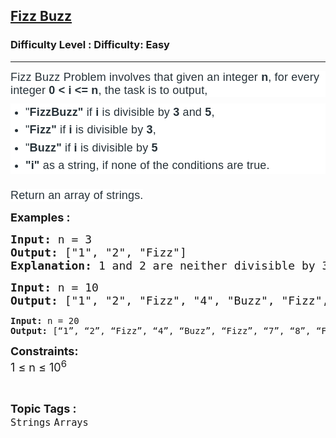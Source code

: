<h2><a href="https://www.geeksforgeeks.org/problems/fizz-buzz/1?page=2&category=Strings,python&difficulty=Easy&sortBy=accuracy">Fizz Buzz</a></h2><h3>Difficulty Level : Difficulty: Easy</h3><hr><div class="problems_problem_content__Xm_eO"><p dir="ltr" style="box-sizing: border-box; margin: 0px 0px 10px; padding: 0px; border: 0px; font-size: 18px; vertical-align: baseline; color: #273239; font-family: Nunito, sans-serif; letter-spacing: 0.162px; background-color: #ffffff;"><span style="box-sizing: border-box; margin: 0px; padding: 0px; border: 0px; vertical-align: baseline;">Fizz Buzz Problem involves that given an integer&nbsp;</span><strong style="box-sizing: border-box; margin: 0px; padding: 0px; border: 0px; vertical-align: baseline;">n</strong><span style="box-sizing: border-box; margin: 0px; padding: 0px; border: 0px; vertical-align: baseline;">, for every integer</span><strong style="box-sizing: border-box; margin: 0px; padding: 0px; border: 0px; vertical-align: baseline;">&nbsp;0 &lt; i &lt;= n</strong><span style="box-sizing: border-box; margin: 0px; padding: 0px; border: 0px; vertical-align: baseline;">, the task is to output,</span></p>
<ul style="box-sizing: border-box; margin: 0px 0px 24px; padding: 0px; border: 0px; font-size: 18px; vertical-align: baseline; list-style-position: outside; list-style-image: initial; display: flex; flex-direction: column; color: #273239; font-family: Nunito, sans-serif; letter-spacing: 0.162px; background-color: #ffffff;">
<li style="box-sizing: border-box; margin: 0px 0px 0px 24px; padding: 0px; border: 0px; vertical-align: baseline; text-align: left; line-height: 1.58; color: var(--color-black);" value="1"><span style="box-sizing: border-box; margin: 0px; padding: 0px; border: 0px; vertical-align: baseline;">"</span><strong style="box-sizing: border-box; margin: 0px; padding: 0px; border: 0px; vertical-align: baseline;">FizzBuzz"</strong><span style="box-sizing: border-box; margin: 0px; padding: 0px; border: 0px; vertical-align: baseline;">&nbsp;if&nbsp;</span><strong style="box-sizing: border-box; margin: 0px; padding: 0px; border: 0px; vertical-align: baseline;">i</strong><span style="box-sizing: border-box; margin: 0px; padding: 0px; border: 0px; vertical-align: baseline;">&nbsp;is divisible by&nbsp;</span><strong style="box-sizing: border-box; margin: 0px; padding: 0px; border: 0px; vertical-align: baseline;">3</strong><span style="box-sizing: border-box; margin: 0px; padding: 0px; border: 0px; vertical-align: baseline;">&nbsp;and&nbsp;</span><strong style="box-sizing: border-box; margin: 0px; padding: 0px; border: 0px; vertical-align: baseline;">5</strong><span style="box-sizing: border-box; margin: 0px; padding: 0px; border: 0px; vertical-align: baseline;">,</span></li>
<li style="box-sizing: border-box; margin: 0px 0px 0px 24px; padding: 0px; border: 0px; vertical-align: baseline; text-align: left; line-height: 1.58; color: var(--color-black);" value="2"><span style="box-sizing: border-box; margin: 0px; padding: 0px; border: 0px; vertical-align: baseline;">"</span><strong style="box-sizing: border-box; margin: 0px; padding: 0px; border: 0px; vertical-align: baseline;">Fizz"</strong><span style="box-sizing: border-box; margin: 0px; padding: 0px; border: 0px; vertical-align: baseline;">&nbsp;if&nbsp;</span><strong style="box-sizing: border-box; margin: 0px; padding: 0px; border: 0px; vertical-align: baseline;">i</strong><span style="box-sizing: border-box; margin: 0px; padding: 0px; border: 0px; vertical-align: baseline;">&nbsp;is divisible by</span><strong style="box-sizing: border-box; margin: 0px; padding: 0px; border: 0px; vertical-align: baseline;">&nbsp;3</strong><span style="box-sizing: border-box; margin: 0px; padding: 0px; border: 0px; vertical-align: baseline;">,</span></li>
<li style="box-sizing: border-box; margin: 0px 0px 0px 24px; padding: 0px; border: 0px; vertical-align: baseline; text-align: left; line-height: 1.58; color: var(--color-black);" value="3"><span style="box-sizing: border-box; margin: 0px; padding: 0px; border: 0px; vertical-align: baseline;">"</span><strong style="box-sizing: border-box; margin: 0px; padding: 0px; border: 0px; vertical-align: baseline;">Buzz"</strong><span style="box-sizing: border-box; margin: 0px; padding: 0px; border: 0px; vertical-align: baseline;">&nbsp;if&nbsp;</span><strong style="box-sizing: border-box; margin: 0px; padding: 0px; border: 0px; vertical-align: baseline;">i&nbsp;</strong><span style="box-sizing: border-box; margin: 0px; padding: 0px; border: 0px; vertical-align: baseline;">is divisible by&nbsp;</span><strong style="box-sizing: border-box; margin: 0px; padding: 0px; border: 0px; vertical-align: baseline;">5</strong></li>
<li style="box-sizing: border-box; margin: 0px 0px 0px 24px; padding: 0px; border: 0px; vertical-align: baseline; line-height: 1.58; color: var(--color-black);" value="4"><strong style="box-sizing: border-box; margin: 0px; padding: 0px; border: 0px; vertical-align: baseline;">"i"&nbsp;</strong><span style="box-sizing: border-box; margin: 0px; padding: 0px; border: 0px; vertical-align: baseline;">as a string, if none of the conditions are true.</span></li>
</ul>
<p><span style="box-sizing: border-box; margin: 0px; padding: 0px; border: 0px; vertical-align: baseline;"><span style="color: #273239; font-family: Nunito, sans-serif; font-size: 18px; letter-spacing: 0.162px; background-color: #ffffff;">Return an array of strings.</span></span></p>
<p><strong style="font-size: 18px;">Examples :</strong></p>
<pre><span style="font-size: 18px;"><strong>Input: </strong>n = 3
<strong>Output:</strong> ["1", "2", "Fizz"]<br><strong>Explanation: </strong>1 and 2 are neither divisible by 3 nor 5, so we just output 1 and 2, and 3 is divisible by 3 so we output "Fizz".
</span></pre>
<pre><span style="font-size: 18px;"><strong>Input: </strong>n = 10
<strong>Output:</strong> ["1", "2", "Fizz", "4", "Buzz", "Fizz", "7", "8", "Fizz", "Buzz"]<br></span></pre>
<pre><strong>Input: </strong>n = 20
<strong>Output:</strong> [“1”, “2”, “Fizz”, “4”, “Buzz”, “Fizz”, “7”, “8”, “Fizz”, “Buzz”, “11”, “Fizz”, “13”, “14”, “FizzBuzz”, “16”, “17”, “Fizz”, “19”, “Buzz”]</pre>
<p><span style="font-size: 18px;"><strong>Constraints:</strong><br>1 ≤ n ≤ 10<sup>6</sup></span></p></div><br><p><span style=font-size:18px><strong>Topic Tags : </strong><br><code>Strings</code>&nbsp;<code>Arrays</code>&nbsp;
